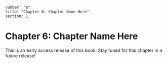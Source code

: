 ```metadata
number: "6"
title: "Chapter 6: Chapter Name Here"
section: 1
```

# Chapter 6: Chapter Name Here

This is an early access release of this book. Stay tuned for this chapter in a future release!